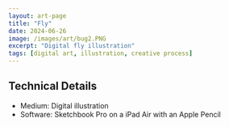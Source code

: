 ```yaml
---
layout: art-page
title: "Fly"
date: 2024-06-26
image: /images/art/bug2.PNG
excerpt: "Digital fly illustration"
tags: [digital art, illustration, creative process]
---
```


## Technical Details
- Medium: Digital illustration
- Software: Sketchbook Pro on a iPad Air with an Apple Pencil

